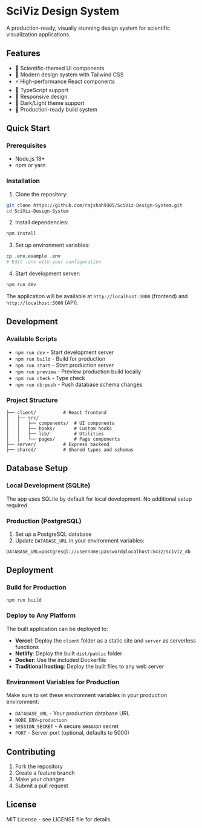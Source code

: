 # SciViz Design System

A production-ready, visually stunning design system for scientific visualization applications.

## Features

- 🧬 Scientific-themed UI components
- 🎨 Modern design system with Tailwind CSS
- ⚡ High-performance React components
- 🔧 TypeScript support
- 📱 Responsive design
- 🌙 Dark/Light theme support
- 🚀 Production-ready build system

## Quick Start

### Prerequisites

- Node.js 18+ 
- npm or yarn

### Installation

1. Clone the repository:
```bash
git clone https://github.com/rajshah9305/SciViz-Design-System.git
cd SciViz-Design-System
```

2. Install dependencies:
```bash
npm install
```

3. Set up environment variables:
```bash
cp .env.example .env
# Edit .env with your configuration
```

4. Start development server:
```bash
npm run dev
```

The application will be available at `http://localhost:3000` (frontend) and `http://localhost:5000` (API).

## Development

### Available Scripts

- `npm run dev` - Start development server
- `npm run build` - Build for production
- `npm run start` - Start production server
- `npm run preview` - Preview production build locally
- `npm run check` - Type check
- `npm run db:push` - Push database schema changes

### Project Structure

```
├── client/          # React frontend
│   ├── src/
│   │   ├── components/  # UI components
│   │   ├── hooks/       # Custom hooks
│   │   ├── lib/         # Utilities
│   │   └── pages/       # Page components
├── server/          # Express backend
├── shared/          # Shared types and schemas

```

## Database Setup

### Local Development (SQLite)
The app uses SQLite by default for local development. No additional setup required.

### Production (PostgreSQL)
1. Set up a PostgreSQL database
2. Update `DATABASE_URL` in your environment variables:
```
DATABASE_URL=postgresql://username:password@localhost:5432/sciviz_db
```

## Deployment

### Build for Production

```bash
npm run build
```

### Deploy to Any Platform

The built application can be deployed to:
- **Vercel**: Deploy the `client` folder as a static site and `server` as serverless functions
- **Netlify**: Deploy the built `dist/public` folder
- **Docker**: Use the included Dockerfile
- **Traditional hosting**: Deploy the built files to any web server

### Environment Variables for Production

Make sure to set these environment variables in your production environment:
- `DATABASE_URL` - Your production database URL
- `NODE_ENV=production`
- `SESSION_SECRET` - A secure session secret
- `PORT` - Server port (optional, defaults to 5000)

## Contributing

1. Fork the repository
2. Create a feature branch
3. Make your changes
4. Submit a pull request

## License

MIT License - see LICENSE file for details.